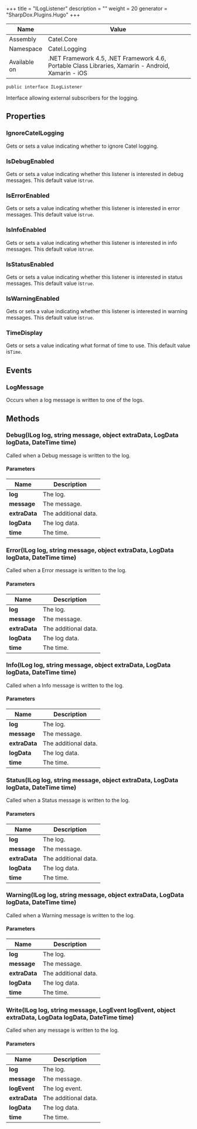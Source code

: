

+++
title = "ILogListener" 
description = ""
weight = 20
generator = "SharpDox.Plugins.Hugo"
+++

Name|Value
---|---
Assembly|Catel.Core
Namespace|Catel.Logging
Available on|.NET Framework 4.5, .NET Framework 4.6, Portable Class Libraries, Xamarin - Android, Xamarin - iOS

```
public interface ILogListener
```

Interface allowing external subscribers for the logging.

## Properties

### IgnoreCatelLogging

Gets or sets a value indicating whether to ignore Catel logging.

### IsDebugEnabled

Gets or sets a value indicating whether this listener is interested in debug messages. This default value is`true`.

### IsErrorEnabled

Gets or sets a value indicating whether this listener is interested in error messages. This default value is`true`.

### IsInfoEnabled

Gets or sets a value indicating whether this listener is interested in info messages. This default value is`true`.

### IsStatusEnabled

Gets or sets a value indicating whether this listener is interested in status messages. This default value is`true`.

### IsWarningEnabled

Gets or sets a value indicating whether this listener is interested in warning messages. This default value is`true`.

### TimeDisplay

Gets or sets a value indicating what format of time to use. This default value is`Time`.

## Events

### LogMessage

Occurs when a log message is written to one of the logs.

## Methods

### Debug(ILog log, string message, object extraData, LogData logData, DateTime time)

Called when a Debug message is written to the log.

#### Parameters

Name|Description
---|---
**log**|The log.
**message**|The message.
**extraData**|The additional data.
**logData**|The log data.
**time**|The time.

### Error(ILog log, string message, object extraData, LogData logData, DateTime time)

Called when a Error message is written to the log.

#### Parameters

Name|Description
---|---
**log**|The log.
**message**|The message.
**extraData**|The additional data.
**logData**|The log data.
**time**|The time.

### Info(ILog log, string message, object extraData, LogData logData, DateTime time)

Called when a Info message is written to the log.

#### Parameters

Name|Description
---|---
**log**|The log.
**message**|The message.
**extraData**|The additional data.
**logData**|The log data.
**time**|The time.

### Status(ILog log, string message, object extraData, LogData logData, DateTime time)

Called when a Status message is written to the log.

#### Parameters

Name|Description
---|---
**log**|The log.
**message**|The message.
**extraData**|The additional data.
**logData**|The log data.
**time**|The time.

### Warning(ILog log, string message, object extraData, LogData logData, DateTime time)

Called when a Warning message is written to the log.

#### Parameters

Name|Description
---|---
**log**|The log.
**message**|The message.
**extraData**|The additional data.
**logData**|The log data.
**time**|The time.

### Write(ILog log, string message, LogEvent logEvent, object extraData, LogData logData, DateTime time)

Called when any message is written to the log.

#### Parameters

Name|Description
---|---
**log**|The log.
**message**|The message.
**logEvent**|The log event.
**extraData**|The additional data.
**logData**|The log data.
**time**|The time.

